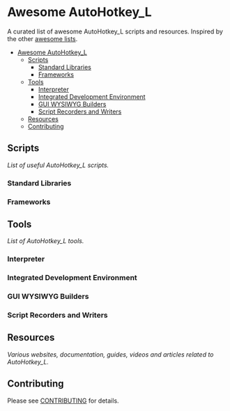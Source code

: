 # Awesome AutoHotkey_L
A curated list of awesome AutoHotkey_L scripts and resources. Inspired by the other [awesome lists](https://github.com/bayandin/awesome-awesomeness).

- [Awesome AutoHotkey_L](#awesome-AutoHotkey_L)
  - [Scripts](#scripts)
    - [Standard Libraries](#standard-libraries)
    - [Frameworks](#frameworks)
  - [Tools](#tools)
    - [Interpreter](#interpreter)
    - [Integrated Development Environment](#integrated-development-environment)
    - [GUI WYSIWYG Builders](#gui-wysiwyg-builders)
    - [Script Recorders and Writers](#script-recorders-and-writers)
  - [Resources](#resources)
  - [Contributing](#contributing)




## Scripts
*List of useful AutoHotkey_L scripts.*

### Standard Libraries

### Frameworks


## Tools
*List of AutoHotkey_L tools.*

### Interpreter

### Integrated Development Environment

### GUI WYSIWYG Builders

### Script Recorders and Writers


## Resources
*Various websites, documentation, guides, videos and articles related to AutoHotkey_L.*


## Contributing
Please see [CONTRIBUTING](/master/CONTRIBUTING.md) for details.
